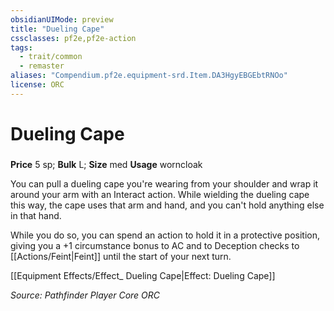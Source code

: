 ```yaml
---
obsidianUIMode: preview
title: "Dueling Cape"
cssclasses: pf2e,pf2e-action
tags:
  - trait/common
  - remaster
aliases: "Compendium.pf2e.equipment-srd.Item.DA3HgyEBGEbtRNOo"
license: ORC
---
```

# Dueling Cape

### 


**Price** 5 sp; 
**Bulk** L; **Size** med
**Usage** worncloak

You can pull a dueling cape you're wearing from your shoulder and wrap it around your arm with an Interact action. While wielding the dueling cape this way, the cape uses that arm and hand, and you can't hold anything else in that hand.

While you do so, you can spend an action to hold it in a protective position, giving you a +1 circumstance bonus to AC and to Deception checks to [[Actions/Feint|Feint]] until the start of your next turn.

[[Equipment Effects/Effect_ Dueling Cape|Effect: Dueling Cape]]

*Source: Pathfinder Player Core*
*ORC*
